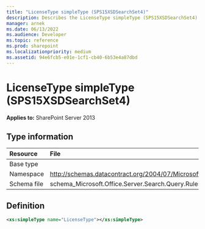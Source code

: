 ```yaml
---
title: "LicenseType simpleType (SPS15XSDSearchSet4)"
description: Describes the LicenseType simpleType (SPS15XSDSearchSet4) and provides the type information and a definition.
manager: arnek
ms.date: 06/13/2022
ms.audience: Developer
ms.topic: reference
ms.prod: sharepoint
ms.localizationpriority: medium
ms.assetid: 94e6fcb5-e01e-1cf1-cb40-6b53e4a87dbd
---
```


# LicenseType simpleType (SPS15XSDSearchSet4)

**Applies to:** SharePoint Server 2013
  
## Type information

| Resource | File |
|:-----|:-----|
|Base type <br/> ||
|Namespace <br/> |http://schemas.datacontract.org/2004/07/Microsoft.Office.Server.Search.Query.Rules  <br/> |
|Schema file <br/> |schema_Microsoft.Office.Server.Search.Query.Rules.xsd  <br/> |
   
## Definition

```XML
<xs:simpleType name="LicenseType"></xs:simpleType>

```


